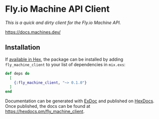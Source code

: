 # Fly.io Machine API Client

_This is a quick and dirty client for the Fly.io Machine API._

https://docs.machines.dev/

## Installation

If [available in Hex](https://hex.pm/docs/publish), the package can be installed
by adding `fly_machine_client` to your list of dependencies in `mix.exs`:

```elixir
def deps do
  [
    {:fly_machine_client, "~> 0.1.0"}
  ]
end
```

Documentation can be generated with [ExDoc](https://github.com/elixir-lang/ex_doc)
and published on [HexDocs](https://hexdocs.pm). Once published, the docs can
be found at <https://hexdocs.pm/fly_machine_client>.

